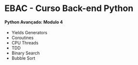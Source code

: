 # EBAC - Curso Back-end Python
#### Python Avançado: Modulo 4

* Yields Generators
* Coroutines
* CPU Threads
* TDD
* Binary Search
* Bubble Sort